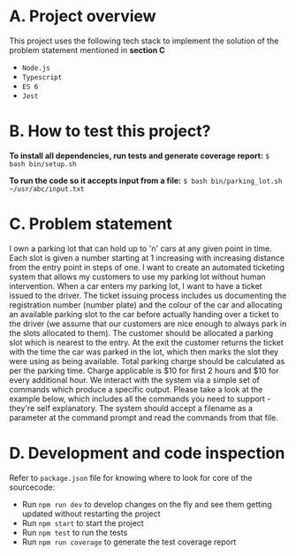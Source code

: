 # A. Project overview

This project uses the following tech stack to implement the solution of the problem statement mentioned in **section C**

- `Node.js`
- `Typescript`
- `ES 6`
- `Jest`

# B. How to test this project?

**To install all dependencies, run tests and generate coverage report:**
`$ bash bin/setup.sh`

**To run the code so it accepts input from a file:**
`$ bash bin/parking_lot.sh ~/usr/abc/input.txt`

# C. Problem statement

I own a parking lot that can hold up to 'n' cars at any given point in time. Each slot is
given a number starting at 1 increasing with increasing distance from the entry point
in steps of one. I want to create an automated ticketing system that allows my
customers to use my parking lot without human intervention.
When a car enters my parking lot, I want to have a ticket issued to the driver. The
ticket issuing process includes us documenting the registration number (number
plate) and the colour of the car and allocating an available parking slot to the car
before actually handing over a ticket to the driver (we assume that our customers are
nice enough to always park in the slots allocated to them). The customer should be
allocated a parking slot which is nearest to the entry. At the exit the customer returns
the ticket with the time the car was parked in the lot, which then marks the slot they
were using as being available. Total parking charge should be calculated as per the
parking time. Charge applicable is $10 for first 2 hours and $10 for every additional
hour.
We interact with the system via a simple set of commands which produce a specific
output. Please take a look at the example below, which includes all the commands you need to support - they're self explanatory. The system should accept a filename
as a parameter at the command prompt and read the commands from that file.

# D. Development and code inspection

Refer to `package.json` file for knowing where to look for core of the sourcecode:

- Run `npm run dev` to develop changes on the fly and see them getting updated without restarting the project
- Run `npm start` to start the project
- Run `npm test` to run the tests
- Run `npm run coverage` to generate the test coverage report
